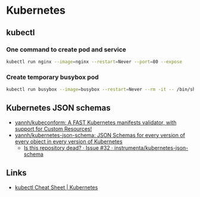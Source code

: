 # Kubernetes

## kubectl

### One command to create pod and service

```bash
kubectl run nginx --image=nginx --restart=Never --port=80 --expose
```

### Create temporary busybox pod

```bash
kubectl run busybox --image=busybox --restart=Never --rm -it -- /bin/sh
```

## Kubernetes JSON schemas

- [yannh/kubeconform: A FAST Kubernetes manifests validator, with support for Custom Resources!](https://github.com/yannh/kubeconform)
- [yannh/kubernetes-json-schema: JSON Schemas for every version of every object in every version of Kubernetes](https://github.com/yannh/kubernetes-json-schema/)
  - [Is this repository dead? · Issue #32 · instrumenta/kubernetes-json-schema](https://github.com/instrumenta/kubernetes-json-schema/issues/32)

## Links

- [kubectl Cheat Sheet | Kubernetes](https://kubernetes.io/docs/reference/kubectl/cheatsheet/)
